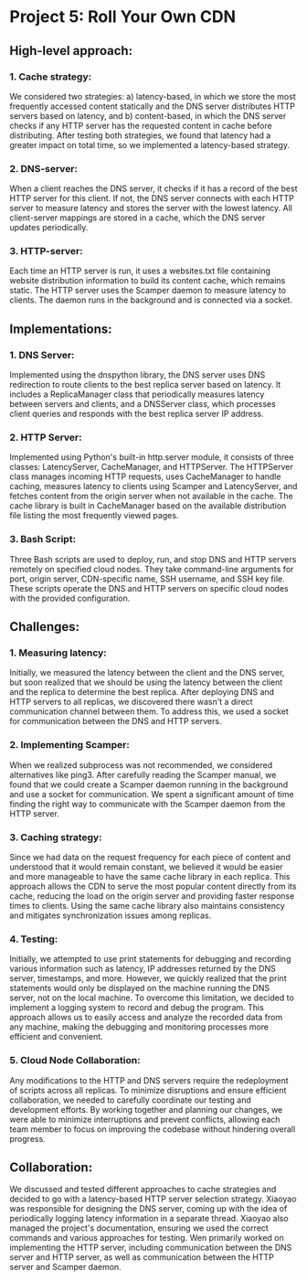 # Project 5: Roll Your Own CDN
## High-level approach:

### 1. Cache strategy: 
We considered two strategies: a) latency-based, in which we store the most frequently accessed content statically and the DNS server distributes HTTP servers based on latency, and b) content-based, in which the DNS server checks if any HTTP server has the requested content in cache before distributing. After testing both strategies, we found that latency had a greater impact on total time, so we implemented a latency-based strategy.

### 2. DNS-server: 
When a client reaches the DNS server, it checks if it has a record of the best HTTP server for this client. If not, the DNS server connects with each HTTP server to measure latency and stores the server with the lowest latency. All client-server mappings are stored in a cache, which the DNS server updates periodically.

### 3. HTTP-server: 
Each time an HTTP server is run, it uses a websites.txt file containing website distribution information to build its content cache, which remains static. The HTTP server uses the Scamper daemon to measure latency to clients. The daemon runs in the background and is connected via a socket.
    
## Implementations:

### 1. DNS Server: 
Implemented using the dnspython library, the DNS server uses DNS redirection to route clients to the best replica server based on latency. It includes a ReplicaManager class that periodically measures latency between servers and clients, and a DNSServer class, which processes client queries and responds with the best replica server IP address.

### 2. HTTP Server: 
Implemented using Python's built-in http.server module, it consists of three classes: LatencyServer, CacheManager, and HTTPServer. The HTTPServer class manages incoming HTTP requests, uses CacheManager to handle caching, measures latency to clients using Scamper and LatencyServer, and fetches content from the origin server when not available in the cache. The cache library is built in CacheManager based on the available distribution file listing the most frequently viewed pages.

### 3. Bash Script: 
Three Bash scripts are used to deploy, run, and stop DNS and HTTP servers remotely on specified cloud nodes. They take command-line arguments for port, origin server, CDN-specific name, SSH username, and SSH key file. These scripts operate the DNS and HTTP servers on specific cloud nodes with the provided configuration.

## Challenges:

### 1. Measuring latency: 
Initially, we measured the latency between the client and the DNS server, but soon realized that we should be using the latency between the client and the replica to determine the best replica. After deploying DNS and HTTP servers to all replicas, we discovered there wasn't a direct communication channel between them. To address this, we used a socket for communication between the DNS and HTTP servers.

### 2. Implementing Scamper: 
When we realized subprocess was not recommended, we considered alternatives like ping3. After carefully reading the Scamper manual, we found that we could create a Scamper daemon running in the background and use a socket for communication. We spent a significant amount of time finding the right way to communicate with the Scamper daemon from the HTTP server.

### 3. Caching strategy: 
Since we had data on the request frequency for each piece of content and understood that it would remain constant, we believed it would be easier and more manageable to have the same cache library in each replica. This approach allows the CDN to serve the most popular content directly from its cache, reducing the load on the origin server and providing faster response times to clients. Using the same cache library also maintains consistency and mitigates synchronization issues among replicas.

### 4. Testing: 
Initially, we attempted to use print statements for debugging and recording various information such as latency, IP addresses returned by the DNS server, timestamps, and more. However, we quickly realized that the print statements would only be displayed on the machine running the DNS server, not on the local machine. To overcome this limitation, we decided to implement a logging system to record and debug the program. This approach allows us to easily access and analyze the recorded data from any machine, making the debugging and monitoring processes more efficient and convenient.

### 5. Cloud Node Collaboration: 
Any modifications to the HTTP and DNS servers require the redeployment of scripts across all replicas. To minimize disruptions and ensure efficient collaboration, we needed to carefully coordinate our testing and development efforts. By working together and planning our changes, we were able to minimize interruptions and prevent conflicts, allowing each team member to focus on improving the codebase without hindering overall progress.

## Collaboration:
We discussed and tested different approaches to cache strategies and decided to go with a latency-based HTTP server selection strategy. Xiaoyao was responsible for designing the DNS server, coming up with the idea of periodically logging latency information in a separate thread. Xiaoyao also managed the project's documentation, ensuring we used the correct commands and various approaches for testing. Wen primarily worked on implementing the HTTP server, including communication between the DNS server and HTTP server, as well as communication between the HTTP server and Scamper daemon.

